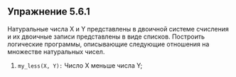 ## Упражнение 5.6.1

Натуральные числа X и Y представлены в двоичной системе счисления и их двоичные записи представлены в виде списков. Построить логические программы,
описывающие следующие отношения на множестве натуральных чисел.

1. `my_less(X, Y):` Число X меньше числа Y;

